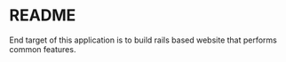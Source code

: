 # README

End target of this application is to build rails based website that performs common features.
